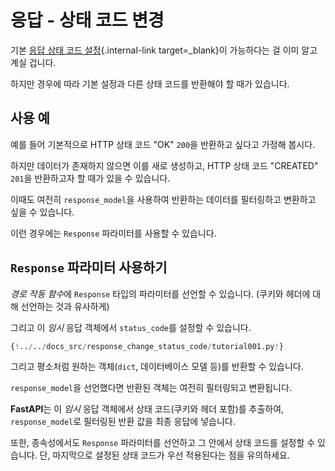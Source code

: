 # 응답 - 상태 코드 변경

기본 [응답 상태 코드 설정](../tutorial/response-status-code.md){.internal-link target=_blank}이 가능하다는 걸 이미 알고 계실 겁니다.

하지만 경우에 따라 기본 설정과 다른 상태 코드를 반환해야 할 때가 있습니다.

## 사용 예

예를 들어 기본적으로 HTTP 상태 코드 "OK" `200`을 반환하고 싶다고 가정해 봅시다.

하지만 데이터가 존재하지 않으면 이를 새로 생성하고, HTTP 상태 코드 "CREATED" `201`을 반환하고자 할 때가 있을 수 있습니다.

이때도 여전히 `response_model`을 사용하여 반환하는 데이터를 필터링하고 변환하고 싶을 수 있습니다.

이런 경우에는 `Response` 파라미터를 사용할 수 있습니다.

## `Response` 파라미터 사용하기

*경로 작동 함수*에 `Response` 타입의 파라미터를 선언할 수 있습니다. (쿠키와 헤더에 대해 선언하는 것과 유사하게)

그리고 이 *임시* 응답 객체에서 `status_code`를 설정할 수 있습니다.

```Python hl_lines="1  9  12"
{!../../docs_src/response_change_status_code/tutorial001.py!}
```

그리고 평소처럼 원하는 객체(`dict`, 데이터베이스 모델 등)를 반환할 수 있습니다.

`response_model`을 선언했다면 반환된 객체는 여전히 필터링되고 변환됩니다.

**FastAPI**는 이 *임시* 응답 객체에서 상태 코드(쿠키와 헤더 포함)를 추출하여, `response_model`로 필터링된 반환 값을 최종 응답에 넣습니다.

또한, 종속성에서도 `Response` 파라미터를 선언하고 그 안에서 상태 코드를 설정할 수 있습니다. 단, 마지막으로 설정된 상태 코드가 우선 적용된다는 점을 유의하세요.
